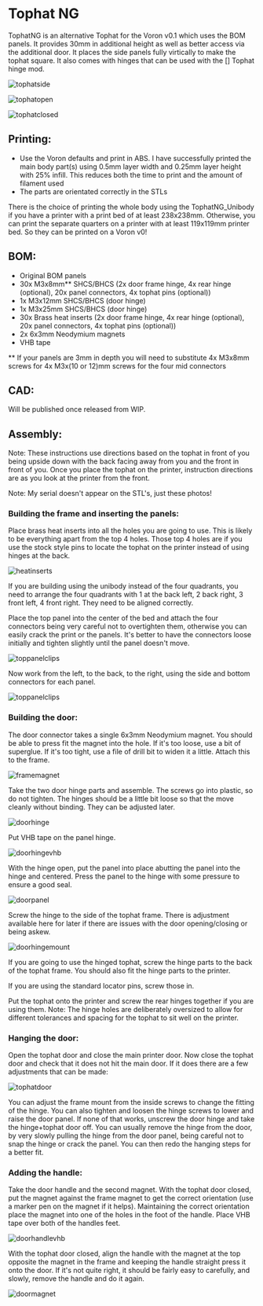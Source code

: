 # Tophat NG

TophatNG is an alternative Tophat for the Voron v0.1 which uses the BOM panels. It provides 30mm in additional height as well as better access via the additional door. It places the side panels fully virtically to make the tophat square. It also comes with hinges that can be used with the [] Tophat hinge mod.

![tophatside](images/tophatside.jpg)

![tophatopen](images/tophatopen.jpg)

![tophatclosed](images/tophatclosed.jpg)

## Printing:

- Use the Voron defaults and print in ABS. I have successfully printed the main body part(s) using 0.5mm layer width and 0.25mm layer height with 25% infill. This reduces both the time to print and the amount of filament used
- The parts are orientated correctly in the STLs

There is the choice of printing the whole body using the TophatNG_Unibody if you have a printer with a print bed of at least 238x238mm. Otherwise, you can print the separate quarters on a printer with at least 119x119mm printer bed. So they can be printed on a Voron v0!

## BOM:

- Original BOM panels
- 30x M3x8mm** SHCS/BHCS (2x door frame hinge, 4x rear hinge (optional), 20x panel connectors, 4x tophat pins (optional))
- 1x M3x12mm SHCS/BHCS (door hinge)
- 1x M3x25mm SHCS/BHCS (door hinge)
- 30x Brass heat inserts (2x door frame hinge, 4x rear hinge (optional), 20x panel connectors, 4x tophat pins (optional))
- 2x 6x3mm Neodymium magnets
- VHB tape

** If your panels are 3mm in depth you will need to substitute 4x M3x8mm screws for 4x M3x(10 or 12)mm screws for the four mid connectors

## CAD:

Will be published once released from WIP.

## Assembly:

Note: These instructions use directions based on the tophat in front of you being upside down with the back facing away from you and the front in front of you. Once you place the tophat on the printer, instruction directions are as you look at the printer from the front.

Note: My serial doesn't appear on the STL's, just these photos!

### Building the frame and inserting the panels:

Place brass heat inserts into all the holes you are going to use. This is likely to be everything apart from the top 4 holes. Those top 4 holes are if you use the stock style pins to locate the tophat on the printer instead of using hinges at the back.

![heatinserts](images/heatinserts.jpg)

If you are building using the unibody instead of the four quadrants, you need to arrange the four quadrants with 1 at the back left, 2 back right, 3 front left, 4 front right. They need to be aligned correctly.

Place the top panel into the center of the bed and attach the four connectors being very careful not to overtighten them, otherwise you can easily crack the print or the panels. It's better to have the connectors loose initially and tighten slightly until the panel doesn't move.

![toppanelclips](images/toppanelclips.jpg)

Now work from the left, to the back, to the right, using the side and bottom connectors for each panel.

![toppanelclips](images/toppanelclips.jpg)

### Building the door:

The door connector takes a single 6x3mm Neodymium magnet. You should be able to press fit the magnet into the hole. If it's too loose, use a bit of superglue. If it's too tight, use a file  of drill bit to widen it a little. Attach this to the frame.

![framemagnet](images/framemagnet.jpg)

Take the two door hinge parts and assemble. The screws go into plastic, so do not tighten. The hinges should be a little bit loose so that the move cleanly without binding. They can be adjusted later.

![doorhinge](images/doorhinge.jpg)

Put VHB tape on the panel hinge.

![doorhingevhb](images/doorhingevhb.jpg)

With the hinge open, put the panel into place abutting the panel into the hinge and centered. Press the panel to the hinge with some pressure to ensure a good seal.

![doorpanel](images/doorpanel.jpg)

Screw the hinge to the side of the tophat frame. There is adjustment available here for later if there are issues with the door opening/closing or being askew.

![doorhingemount](images/doorhingemount.jpg)

If you are going to use the hinged tophat, screw the hinge parts to the back of the tophat frame. You should also fit the hinge parts to the printer.

If you are using the standard locator pins, screw those in.

Put the tophat onto the printer and screw the rear hinges together if you are using them. Note: The hinge holes are deliberately oversized to allow for different tolerances and spacing for the tophat to sit well on the printer.

### Hanging the door:

Open the tophat door and close the main printer door. Now close the tophat door and check that it does not hit the main door. If it does there are a few adjustments that can be made:

![tophatdoor](images/tophatdoor.jpg)

You can adjust the frame mount from the inside screws to change the fitting of the hinge. You can also tighten and loosen the hinge screws to lower and raise the door panel. If none of that works, unscrew the door hinge and take the hinge+tophat door off. You can usually remove the hinge from the door, by very slowly pulling the hinge from the door panel, being careful not to snap the hinge or crack the panel. You can then redo the hanging steps for a better fit.

### Adding the handle:

Take the door handle and the second magnet. With the tophat door closed, put the magnet against the frame magnet to get the correct orientation (use a marker pen on the magnet if it helps). Maintaining the correct orientation place the magnet into one of the holes in the foot of the handle. Place VHB tape over both of the handles feet.

![doorhandlevhb](images/doorhandlevhb.jpg)

With the tophat door closed, align the handle with the magnet at the top opposite the magnet in the frame and keeping the handle straight press it onto the door. If it's not quite right, it should be fairly easy to carefully, and slowly, remove the handle and do it again.

![doormagnet](images/doormagnet.jpg)
